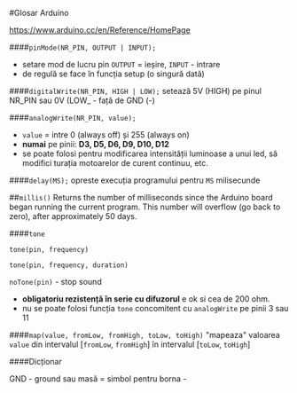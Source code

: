 #Glosar Arduino

https://www.arduino.cc/en/Reference/HomePage


####`pinMode(NR_PIN, OUTPUT | INPUT);` 


- setare mod de lucru pin `OUTPUT` = ieșire, `INPUT` - intrare
- de regulă se face în funcția setup (o singură dată)
   
####`digitalWrite(NR_PIN, HIGH | LOW);` 
setează 5V (HIGH) pe pinul NR_PIN sau 0V (LOW_ - față de GND (-)

####`analogWrite(NR_PIN, value);`
 - `value` =  intre 0 (always off) și 255 (always on) 
 - **numai** pe pinii: **D3, D5, D6, D9, D10, D12**
 - se poate folosi pentru modificarea intensității luminoase a unui led, să modifici turația motoarelor de curent continuu, etc.

####`delay(MS);`
opreste execuția programului pentru `MS` milisecunde

##`millis()`
Returns the number of milliseconds since the Arduino board began running the current program. This number will overflow (go back to zero), after approximately 50 days.


####`tone`   

`tone(pin, frequency)` 

`tone(pin, frequency, duration)`

`noTone(pin)` - stop sound

- **obligatoriu rezistență în serie cu difuzorul** e ok si cea de 200 ohm.
- nu se poate folosi funcția `tone` concomitent cu `analogWrite` pe pinii 3 sau 11

####`map(value, fromLow, fromHigh, toLow, toHigh)`
"mapeaza" valoarea `value` din intervalul  [`fromLow`, `fromHigh`] în intervalul [`toLow`, `toHigh`]



####Dicționar

GND - ground sau masă = simbol pentru borna - 
